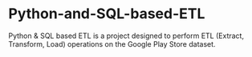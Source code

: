 # Python-and-SQL-based-ETL
Python &amp; SQL based ETL is a project designed to perform ETL (Extract, Transform, Load) operations on the Google Play Store dataset.
